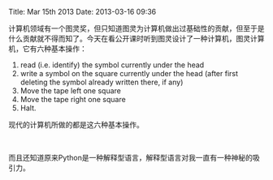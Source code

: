 Title: Mar 15th 2013
Date: 2013-03-16 09:36

<p> </p> 
<p> 计算机领域有一个图灵奖，但只知道图灵为计算机做出过基础性的贡献，但至于是什么贡献就不得而知了。今天在看公开课时听到图灵设计了一种计算机，图灵计算机，它有六种基本操作：</p> 
<ol> 
 <li>read (i.e. identify) the symbol currently under the head</li> 
 <li>write a symbol on the square currently under the head (after first deleting the symbol already written there, if any)</li> 
 <li>Move the tape left one square</li> 
 <li>Move the tape right one square</li> 
 <li>Halt.</li> 
</ol> 
<p>现代的计算机所做的都是这六种基本操作。</p> 
<p>&nbsp;</p> 
<p>而且还知道原来Python是一种解释型语言，解释型语言对我一直有一种神秘的吸引力。</p>
